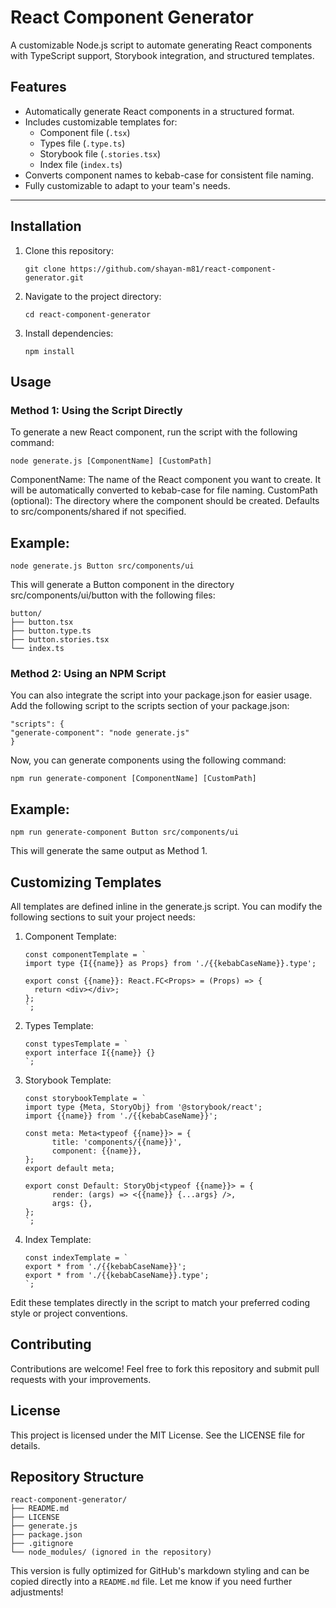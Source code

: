 # React Component Generator

A customizable Node.js script to automate generating React components with TypeScript support, Storybook integration, and structured templates.

## Features

- Automatically generate React components in a structured format.
- Includes customizable templates for:
  - Component file (`.tsx`)
  - Types file (`.type.ts`)
  - Storybook file (`.stories.tsx`)
  - Index file (`index.ts`)
- Converts component names to kebab-case for consistent file naming.
- Fully customizable to adapt to your team's needs.

---

## Installation

1. Clone this repository:

   ```
   git clone https://github.com/shayan-m81/react-component-generator.git
2. Navigate to the project directory:

   ```
   cd react-component-generator
3. Install dependencies:

   ```
   npm install
## Usage

### Method 1: Using the Script Directly

To generate a new React component, run the script with the following command:

   ```
   node generate.js [ComponentName] [CustomPath]
   ```
    
ComponentName: The name of the React component you want to create. It will be automatically converted to kebab-case for file naming.
CustomPath (optional): The directory where the component should be created. Defaults to src/components/shared if not specified.

## Example:

   ```
   node generate.js Button src/components/ui
   ```

This will generate a Button component in the directory src/components/ui/button with the following files:

   ``` 
   button/
   ├── button.tsx
   ├── button.type.ts
   ├── button.stories.tsx
   └── index.ts
   ```
### Method 2: Using an NPM Script

You can also integrate the script into your package.json for easier usage. Add the following script to the scripts section of your package.json:
   ```
   "scripts": {
   "generate-component": "node generate.js"
   }
   ```
Now, you can generate components using the following command:

   ```
   npm run generate-component [ComponentName] [CustomPath]
   ```
## Example:

   ```
   npm run generate-component Button src/components/ui
   ```
This will generate the same output as Method 1.


## Customizing Templates

All templates are defined inline in the generate.js script. You can modify the following sections to suit your project needs:

1. Component Template:
   ```
   const componentTemplate = `
   import type {I{{name}} as Props} from './{{kebabCaseName}}.type';

   export const {{name}}: React.FC<Props> = (Props) => {
     return <div></div>;
   };
   `;
   ```
2. Types Template:
   ```
   const typesTemplate = `
   export interface I{{name}} {}
   `;
   ```
3. Storybook Template:
   ```
   const storybookTemplate = `
   import type {Meta, StoryObj} from '@storybook/react';
   import {{name}} from './{{kebabCaseName}}';

   const meta: Meta<typeof {{name}}> = {
         title: 'components/{{name}}',
         component: {{name}},
   };
   export default meta;

   export const Default: StoryObj<typeof {{name}}> = {
         render: (args) => <{{name}} {...args} />,
         args: {},
   };
   `;
   ```
4. Index Template:
   ```
   const indexTemplate = `
   export * from './{{kebabCaseName}}';
   export * from './{{kebabCaseName}}.type';
   `;
   ```
Edit these templates directly in the script to match your preferred coding style or project conventions.


## Contributing

Contributions are welcome! Feel free to fork this repository and submit pull requests with your improvements.

## License

This project is licensed under the MIT License. See the LICENSE file for details.

## Repository Structure
   ```
   react-component-generator/ 
   ├── README.md
   ├── LICENSE
   ├── generate.js
   ├── package.json
   ├── .gitignore
   └── node_modules/ (ignored in the repository)
   ```
This version is fully optimized for GitHub's markdown styling and can be copied directly into a `README.md` file. Let me know if you need further adjustments!
